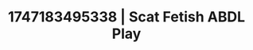 ---
categories:
- Lesbian
- Candlelit scenes
- Morning after
- Whispers of pleasure
- Hands in hair
image: /assets/images/1747183495338.jpg
layout: post
seo:
  description: Featured content with artistic Scat Fetish, ABDL Play. HD images available.
  keywords: Scat Fetish, ABDL Play
  og_image: /assets/images/1747183495338.jpg
  schema_type: VisualArtwork
tags:
- ABDL Play
- '#1747183495338'
- Scat Fetish
title: 1747183495338 | Scat Fetish ABDL Play
---